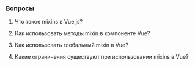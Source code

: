 ### Вопросы

1. Что такое mixins в Vue.js?

2. Как использовать методы mixin в компоненте Vue?

3. Как использовать глобальный mixin в Vue?

4. Какие ограничения существуют при использовании mixins в Vue?

